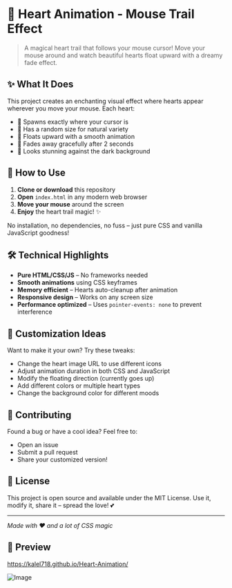 # 💖 Heart Animation - Mouse Trail Effect

> A magical heart trail that follows your mouse cursor! Move your mouse around and watch beautiful hearts float upward with a dreamy fade effect.

## ✨ What It Does

This project creates an enchanting visual effect where hearts appear wherever you move your mouse. Each heart:
- 🎯 Spawns exactly where your cursor is
- 📏 Has a random size for natural variety  
- 🎈 Floats upward with a smooth animation
- 👻 Fades away gracefully after 2 seconds
- 🖤 Looks stunning against the dark background

## 🚀 How to Use

1. **Clone or download** this repository
2. **Open** `index.html` in any modern web browser
3. **Move your mouse** around the screen
4. **Enjoy** the heart trail magic! ✨

No installation, no dependencies, no fuss – just pure CSS and vanilla JavaScript goodness!

## 🛠️ Technical Highlights

- **Pure HTML/CSS/JS** – No frameworks needed
- **Smooth animations** using CSS keyframes
- **Memory efficient** – Hearts auto-cleanup after animation
- **Responsive design** – Works on any screen size
- **Performance optimized** – Uses `pointer-events: none` to prevent interference

## 🎨 Customization Ideas

Want to make it your own? Try these tweaks:
- Change the heart image URL to use different icons
- Adjust animation duration in both CSS and JavaScript
- Modify the floating direction (currently goes up)
- Add different colors or multiple heart types
- Change the background color for different moods

## 🤝 Contributing

Found a bug or have a cool idea? Feel free to:
- Open an issue
- Submit a pull request
- Share your customized version!

## 📝 License

This project is open source and available under the MIT License. Use it, modify it, share it – spread the love! 💕

---

*Made with ❤️ and a lot of CSS magic*












## 📸 Preview

https://kalel718.github.io/Heart-Animation/


![Image](https://github.com/user-attachments/assets/4fa6f7e1-4f28-431b-ae80-d720a831e216)

